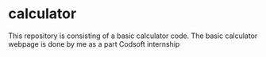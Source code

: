 # calculator
This repository is consisting of a basic calculator code.
The basic calculator webpage is done by me as a part Codsoft internship

